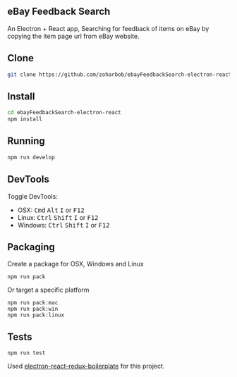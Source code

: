 ## eBay Feedback Search

An Electron + React app,
Searching for feedback of items on eBay by copying the item page url from eBay website.

## Clone

```bash
git clone https://github.com/zoharbob/ebayFeedbackSearch-electron-react.git
```
## Install
```bash
cd ebayFeedbackSearch-electron-react
npm install
```

## Running
```bash
npm run develop
```

## DevTools

Toggle DevTools:

* OSX: <kbd>Cmd</kbd> <kbd>Alt</kbd> <kbd>I</kbd> or <kbd>F12</kbd>
* Linux: <kbd>Ctrl</kbd> <kbd>Shift</kbd> <kbd>I</kbd> or <kbd>F12</kbd>
* Windows: <kbd>Ctrl</kbd> <kbd>Shift</kbd> <kbd>I</kbd> or <kbd>F12</kbd>

## Packaging

Create a package for OSX, Windows and Linux
```
npm run pack
```

Or target a specific platform
```
npm run pack:mac
npm run pack:win
npm run pack:linux
```

## Tests

```
npm run test
```

Used [electron-react-redux-boilerplate](https://github.com/jschr/electron-react-redux-boilerplate) for this project.
